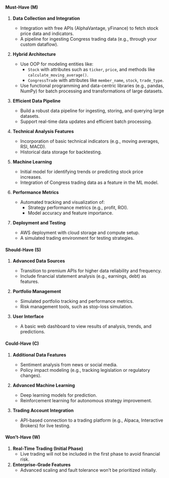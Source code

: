 #### **Must-Have (M)**

1. **Data Collection and Integration**
    
    - Integration with free APIs (AlphaVantage, yFinance) to fetch stock price data and indicators.
    - A pipeline for ingesting Congress trading data (e.g., through your custom dataflow).
2. **Hybrid Architecture**
    
    - Use OOP for modeling entities like:
        - `Stock` with attributes such as `ticker`, `price`, and methods like `calculate_moving_average()`.
        - `CongressTrade` with attributes like `member_name`, `stock`, `trade_type`.
    - Use functional programming and data-centric libraries (e.g., pandas, NumPy) for batch processing and transformations of large datasets.
3. **Efficient Data Pipeline**
    
    - Build a robust data pipeline for ingesting, storing, and querying large datasets.
    - Support real-time data updates and efficient batch processing.
4. **Technical Analysis Features**
    
    - Incorporation of basic technical indicators (e.g., moving averages, RSI, MACD).
    - Historical data storage for backtesting.
5. **Machine Learning**
    
    - Initial model for identifying trends or predicting stock price increases.
    - Integration of Congress trading data as a feature in the ML model.
6. **Performance Metrics**
    
    - Automated tracking and visualization of:
        - Strategy performance metrics (e.g., profit, ROI).
        - Model accuracy and feature importance.
7. **Deployment and Testing**
    
    - AWS deployment with cloud storage and compute setup.
    - A simulated trading environment for testing strategies.

#### **Should-Have (S)**

1. **Advanced Data Sources**
    
    - Transition to premium APIs for higher data reliability and frequency.
    - Include financial statement analysis (e.g., earnings, debt) as features.
2. **Portfolio Management**
    
    - Simulated portfolio tracking and performance metrics.
    - Risk management tools, such as stop-loss simulation.
3. **User Interface**
    
    - A basic web dashboard to view results of analysis, trends, and predictions.

#### **Could-Have (C)**

1. **Additional Data Features**
    
    - Sentiment analysis from news or social media.
    - Policy impact modeling (e.g., tracking legislation or regulatory changes).
2. **Advanced Machine Learning**
    
    - Deep learning models for prediction.
    - Reinforcement learning for autonomous strategy improvement.
3. **Trading Account Integration**
    
    - API-based connection to a trading platform (e.g., Alpaca, Interactive Brokers) for live testing.

#### **Won’t-Have (W)**

1. **Real-Time Trading (Initial Phase)**
    - Live trading will not be included in the first phase to avoid financial risk.
2. **Enterprise-Grade Features**
    - Advanced scaling and fault tolerance won’t be prioritized initially.

